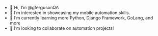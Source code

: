 - 👋 Hi, I’m @gfergusonQA
- 👀 I’m interested in showcasing my mobile automation skills.
- 🌱 I’m currently learning more Python, Django Framework, GoLang, and more
- 💞️ I’m looking to collaborate on automation projects!

<!---
gfergusonQA/gfergusonQA is a ✨ special ✨ repository because its `README.md` (this file) appears on your GitHub profile.
You can click the Preview link to take a look at your changes.
--->

